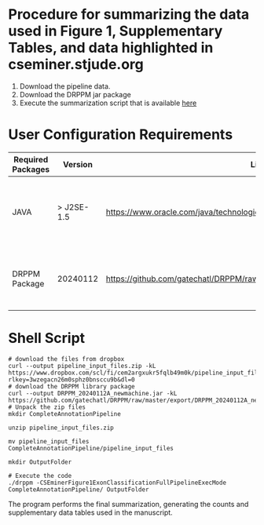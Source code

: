 # Procedure for summarizing the data used in Figure 1, Supplementary Tables, and data highlighted in cseminer.stjude.org
  1. Download the pipeline data.
  2. Download the DRPPM jar package
  3. Execute the summarization script that is available [here](https://github.com/gatechatl/DRPPM/blob/master/src/rnaseq/splicing/cseminer/prioritization/CSEminerFigure1ExonClassificationFullPipelineExecMode.java)

# User Configuration Requirements
| Required Packages | Version | Link to package | Notes |
| --- | --- | --- | --- | 
| JAVA | > J2SE-1.5 | https://www.oracle.com/java/technologies/downloads/ | Required to execute the DRPPM jar program |
| DRPPM Package | 20240112 | https://github.com/gatechatl/DRPPM/raw/master/export/DRPPM_20240112A_newmachine.jar | The library wraps the code for execution |

# Shell Script
```
# download the files from dropbox 
curl --output pipeline_input_files.zip -kL https://www.dropbox.com/scl/fi/cem2argxukr5fqlb49m0k/pipeline_input_files.zip?rlkey=3wzegacn26m0sphz0bnsccu9b&dl=0
# download the DRPPM library package 
curl --output DRPPM_20240112A_newmachine.jar -kL https://github.com/gatechatl/DRPPM/raw/master/export/DRPPM_20240112A_newmachine.jar
# Unpack the zip files
mkdir CompleteAnnotationPipeline

unzip pipeline_input_files.zip

mv pipeline_input_files CompleteAnnotationPipeline/pipeline_input_files

mkdir OutputFolder

# Execute the code
./drppm -CSEminerFigure1ExonClassificationFullPipelineExecMode CompleteAnnotationPipeline/ OutputFolder
```
The program performs the final summarization, generating the counts and supplementary data tables used in the manuscript.


